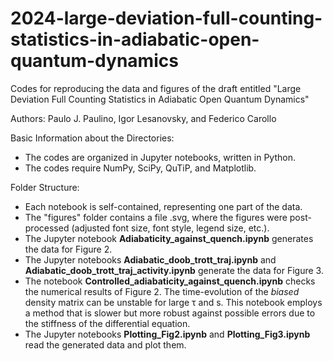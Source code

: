# 2024-large-deviation-full-counting-statistics-in-adiabatic-open-quantum-dynamics 

Codes for reproducing the data and figures of the draft entitled "Large Deviation Full Counting Statistics in Adiabatic Open Quantum Dynamics"

Authors: Paulo J. Paulino, Igor Lesanovsky, and Federico Carollo

Basic Information about the Directories:
  - The codes are organized in Jupyter notebooks, written in Python.
  - The codes require NumPy, SciPy, QuTiP, and Matplotlib.

Folder Structure:
  - Each notebook is self-contained, representing one part of the data.
  - The "figures" folder contains a file .svg, where the figures were post-processed (adjusted font size, font style, legend size, etc.).
  - The Jupyter notebook **Adiabaticity_against_quench.ipynb** generates the data for Figure 2.
  - The Jupyter notebooks **Adiabatic_doob_trott_traj.ipynb** and **Adiabatic_doob_trott_traj_activity.ipynb** generate the data for Figure 3.
  - The notebook **Controlled_adiabaticity_against_quench.ipynb** checks the numerical results of Figure 2. The time-evolution of the *biased* density matrix can be unstable for large τ and s. This notebook employs a method that is slower but more robust against possible errors due to the stiffness of the differential equation.
  - The Jupyter notebooks **Plotting_Fig2.ipynb** and **Plotting_Fig3.ipynb** read the generated data and plot them.

